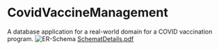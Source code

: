 # CovidVaccineManagement
 A database application for a real-world domain for a COVID vaccination program. 
![ER-Schema](https://user-images.githubusercontent.com/46357290/143514372-28e32920-8dac-49a9-b28a-d5b3707c4b98.png)
[SchematDetails.pdf](https://github.com/SaniatAzam/CovidVaccineManagement/files/7605772/SchematDetails.pdf)
